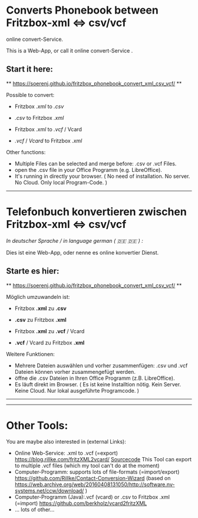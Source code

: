 # Converts Phonebook between Fritzbox-xml &lt;=> csv/vcf 
online convert-Service.

This is a Web-App, or call it online convert-Service .

## Start it here:
** <https://soerenj.github.io/fritzbox_phonebook_convert_xml_csv_vcf/> **

Possible to convert:

* Fritzbox *.xml* to *.csv*
* *.csv* to Fritzbox *.xml*

* Fritzbox *.xml* to *.vcf* / Vcard
* *.vcf* / *Vcard* to Fritzbox *.xml* 

Other functions:

* Multiple Files can be selected and merge before: .csv or .vcf Files.
* open the .csv file in your Office Programm (e.g. LibreOffice).
* It's running in directly your browser. ( No need of installation. No server. No Cloud. Only local Program-Code. )
 
-----------------------------------

# Telefonbuch konvertieren zwischen Fritzbox-xml &lt;=> csv/vcf 
*In deutscher Sprache / in language german ( 🇩🇪 :de: ) :*

Dies ist eine Web-App, oder nenne es online konvertier Dienst.

## Starte es hier:
** <https://soerenj.github.io/fritzbox_phonebook_convert_xml_csv_vcf/> **

Möglich umzuwandeln ist:

* Fritzbox **.xml** zu **.csv**
* **.csv** zu Fritzbox **.xml**

* Fritzbox **.xml** zu **.vcf** / Vcard
* **.vcf** / Vcard zu Fritzbox **.xml**


Weitere Funktionen:

* Mehrere Dateien auswählen und vorher zusammenfügen: .csv und .vcf Dateien können vorher zusammengefügt werden.
* öffne die .csv Dateien in Ihren Office Programm (z.B. LibreOffice).
* Es läuft direkt im Browser. ( Es ist keine Installtion nötig. Kein Server. Keine Cloud. Nur lokal ausgeführte Programcode. )

------------------
------------------

# Other Tools:

You are maybe also interested in (external Links):

* Online Web-Service: .xml to .vcf (=export) <https://blog.rillke.com/fritzXML2vcard/> [Sourcecode](https://github.com/Rillke/fritzXML2vcard?tab=readme-ov-file) This Tool can export to multiple .vcf files (which my tool can't do at the moment)
* Computer-Programm: supports lots of file-formats (=import/export) <https://github.com/Rillke/Contact-Conversion-Wizard> (based on <https://web.archive.org/web/20160408131050/http://software.nv-systems.net/ccw/download/> )
* Computer-Programm (Java):.vcf (vcard) or .csv to Fritzbox .xml (=import) <https://github.com/berkholz/vcard2fritzXML> 
* ... lots of other... 

